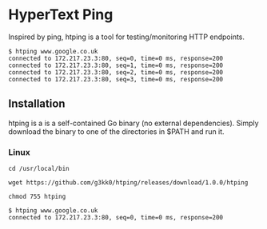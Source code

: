 # HyperText Ping

Inspired by ping, htping is a tool for testing/monitoring HTTP endpoints.

```
$ htping www.google.co.uk
connected to 172.217.23.3:80, seq=0, time=0 ms, response=200
connected to 172.217.23.3:80, seq=1, time=0 ms, response=200
connected to 172.217.23.3:80, seq=2, time=0 ms, response=200
connected to 172.217.23.3:80, seq=3, time=0 ms, response=200
```

## Installation

htping is a is a self-contained Go binary (no external dependencies). Simply download the binary to one of the directories in $PATH and run it.

### Linux
```
cd /usr/local/bin

wget https://github.com/g3kk0/htping/releases/download/1.0.0/htping

chmod 755 htping

$ htping www.google.co.uk
connected to 172.217.23.3:80, seq=0, time=0 ms, response=200
```
